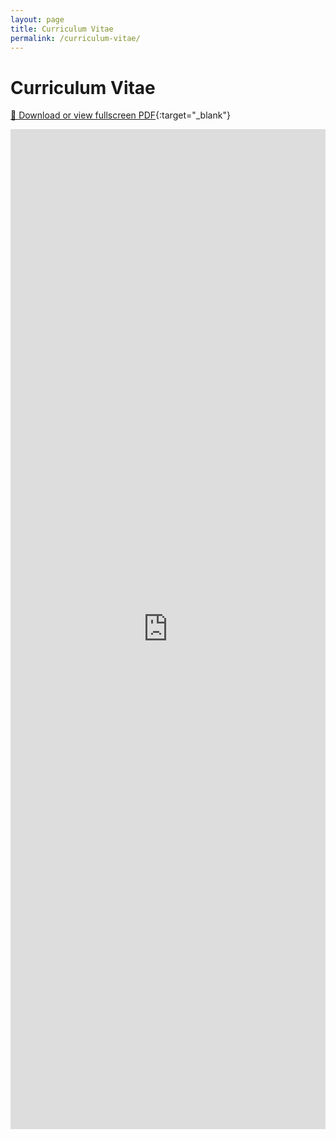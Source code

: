 ```yaml
---
layout: page
title: Curriculum Vitae
permalink: /curriculum-vitae/
---
```


# Curriculum Vitae

[📄 Download or view fullscreen PDF](/assets/Tess_Bembo_CV.pdf){:target="_blank"}

<iframe src="https://docs.google.com/gview?url=https://yourusername.github.io/assets/Tess_Bembo_CV.pdf&embedded=true"
        style="width:100%; height:1600px;" frameborder="0"></iframe>
